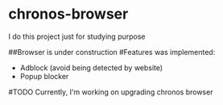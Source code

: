 # chronos-browser
I do this project just for studying purpose

##Browser is under construction
#Features was implemented:
- Adblock (avoid being detected by website) 
- Popup blocker

#TODO
Currently, I'm working on upgrading chronos browser
